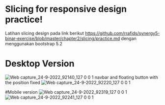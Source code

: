 # Slicing for responsive design practice!
Latihan slicing design pada link berikut https://github.com/rrafids/synergy5-binar-exercise/blob/master/chapter2/slicing/practice.md dengan menggunakan bootstrap 5.2
# Desktop Version
![Web capture_24-9-2022_92140_127 0 0 1](https://user-images.githubusercontent.com/86896867/192076172-7d3bcc66-22b3-4eaa-b0bb-0a6979d870ed.jpeg)
navbar and floating button with the position fixed
![Web capture_24-9-2022_92220_127 0 0 1](https://user-images.githubusercontent.com/86896867/192076168-ab732f21-ee5a-4a3f-aa67-038d2baf02c1.jpeg)

#Mobile version
![Web capture_24-9-2022_92319_127 0 0 1](https://user-images.githubusercontent.com/86896867/192076271-2e069464-0bdd-44a4-b514-8e137eafc9ae.jpeg)
![Web capture_24-9-2022_92241_127 0 0 1](https://user-images.githubusercontent.com/86896867/192076272-410a1b9e-5b81-450c-9915-13448dab2dab.jpeg)

